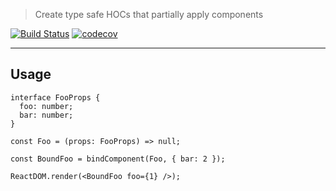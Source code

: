 > Create type safe HOCs that partially apply components

[![Build Status](https://travis-ci.com/NiGhTTraX/react-bind-component.svg?branch=master)](https://travis-ci.com/NiGhTTraX/react-bind-component)
[![codecov](https://codecov.io/gh/NiGhTTraX/react-bind-component/branch/master/graph/badge.svg)](https://codecov.io/gh/NiGhTTraX/react-bind-component)

----


## Usage

```tsx
interface FooProps {
  foo: number;
  bar: number;
}

const Foo = (props: FooProps) => null;

const BoundFoo = bindComponent(Foo, { bar: 2 });

ReactDOM.render(<BoundFoo foo={1} />);
```
